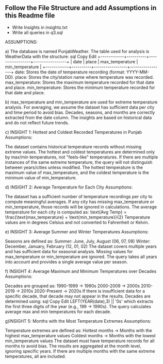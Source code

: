 ## Follow the File Structure and add Assumptions in this Readme file

- Write Insights in insights.txt
- Write all queries in q3.sql

ASSUMPTIONS:

a) The database is named PunjabWeather.
The table used for analysis is WeatherData with the structure:
sql
Copy
Edit
+------------+----------+-----------------+-----------------+
| date       | place    | max_temperature | min_temperature |
+------------+----------+-----------------+-----------------+
date: Stores the date of temperature recording (format: YYYY-MM-DD).
place: Stores the city/station name where temperature was recorded.
max_temperature: Stores the maximum temperature recorded for that date and place.
min_temperature: Stores the minimum temperature recorded for that date and place.

b) max_temperature and min_temperature are used for extreme temperature analysis.
For averaging, we assume the dataset has sufficient data per city and time period to avoid bias.
Decades, seasons, and months are correctly extracted from the date column.
The insights are based on historical data and do not reflect future trends.

c) INSIGHT 1: Hottest and Coldest Recorded Temperatures in Punjab
Assumptions:

The dataset contains historical temperature records without missing extreme values.
The hottest and coldest temperatures are determined only by max/min temperatures, not "feels-like" temperatures.
If there are multiple instances of the same extreme temperature, the query will not distinguish between years/cities unless modified.
The hottest temperature is the maximum value of max_temperature, and the coldest temperature is the minimum value of min_temperature.

d)  INSIGHT 2: Average Temperature for Each City
Assumptions:

The dataset has a sufficient number of temperature recordings per city to compute meaningful averages.
If any city has missing max_temperature or min_temperature, those records will be ignored in calculations.
The average temperature for each city is computed as: \text{Avg Temp} = \frac{\text{max_temperature} + \text{min_temperature}}{2}
Temperature values are in degrees Celsius and not converted to Fahrenheit or Kelvin.

e)  INSIGHT 3: Average Summer and Winter Temperatures
Assumptions:

Seasons are defined as:
Summer: June, July, August (06, 07, 08)
Winter: December, January, February (12, 01, 02)
The dataset covers multiple years and has sufficient data for seasonal analysis.
Missing values for max_temperature or min_temperature are ignored.
The query takes all years into account and provides a single average value per season.

f)  INSIGHT 4: Average Maximum and Minimum Temperatures over Decades
Assumptions:

Decades are grouped as:
1990-1999 → 1990s
2000-2009 → 2000s
2010-2019 → 2010s
2020-Present → 2020s
If there is insufficient data for a specific decade, that decade may not appear in the results.
Decades are determined using:
sql
Copy
Edit
LEFT(YEAR(date),3) || '0s'
which extracts the first three digits of the year (e.g., 199 → 1990s).
The query calculates average max and min temperatures for each decade.

g)INSIGHT 5: Months with the Most Temperature Extremes
Assumptions:

Temperature extremes are defined as:
Hottest months → Months with the highest max_temperature values
Coldest months → Months with the lowest min_temperature values
The dataset must have temperature records for all months to avoid bias.
The results are aggregated at the month level, ignoring specific years.
If there are multiple months with the same extreme temperatures, all are included.
